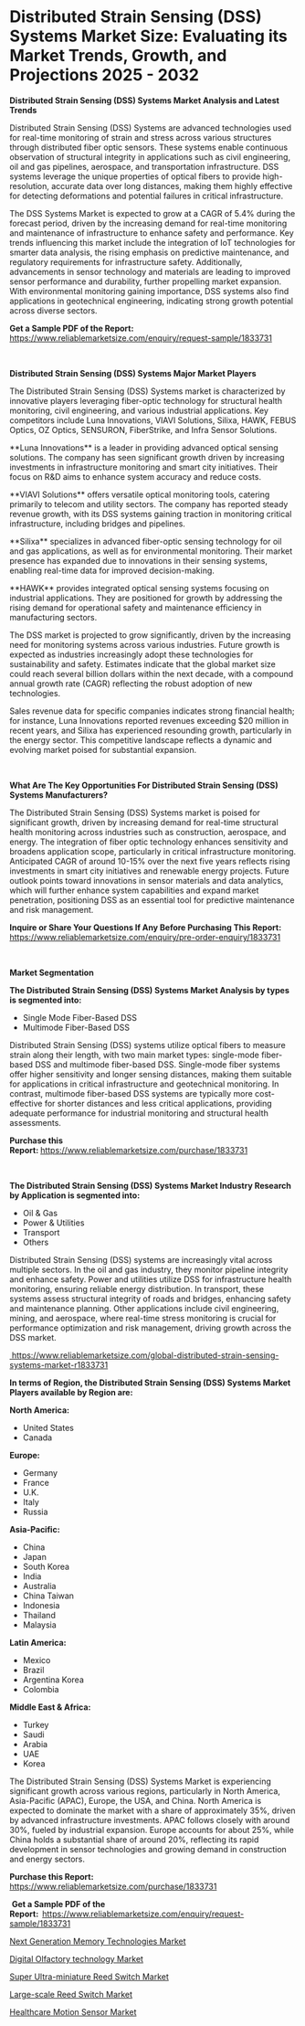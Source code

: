 <p><h1>Distributed Strain Sensing (DSS) Systems Market Size: Evaluating its Market Trends, Growth, and Projections 2025 - 2032</h1></p><p><strong>Distributed Strain Sensing (DSS) Systems Market Analysis and Latest Trends</strong></p>
<p><p>Distributed Strain Sensing (DSS) Systems are advanced technologies used for real-time monitoring of strain and stress across various structures through distributed fiber optic sensors. These systems enable continuous observation of structural integrity in applications such as civil engineering, oil and gas pipelines, aerospace, and transportation infrastructure. DSS systems leverage the unique properties of optical fibers to provide high-resolution, accurate data over long distances, making them highly effective for detecting deformations and potential failures in critical infrastructure.</p><p>The DSS Systems Market is expected to grow at a CAGR of 5.4% during the forecast period, driven by the increasing demand for real-time monitoring and maintenance of infrastructure to enhance safety and performance. Key trends influencing this market include the integration of IoT technologies for smarter data analysis, the rising emphasis on predictive maintenance, and regulatory requirements for infrastructure safety. Additionally, advancements in sensor technology and materials are leading to improved sensor performance and durability, further propelling market expansion. With environmental monitoring gaining importance, DSS systems also find applications in geotechnical engineering, indicating strong growth potential across diverse sectors.</p></p>
<p><strong>Get a Sample PDF of the Report:&nbsp;</strong> <a href="https://www.reliablemarketsize.com/enquiry/request-sample/1833731?utm_campaign=2115&utm_medium=2&utm_source=Github&utm_content=ia&utm_term=06042025&utm_id=distributed-strain-sensing-dss-systems">https://www.reliablemarketsize.com/enquiry/request-sample/1833731</a></p>
<p>&nbsp;</p>
<p><strong>Distributed Strain Sensing (DSS) Systems Major Market Players</strong></p>
<p><p>The Distributed Strain Sensing (DSS) Systems market is characterized by innovative players leveraging fiber-optic technology for structural health monitoring, civil engineering, and various industrial applications. Key competitors include Luna Innovations, VIAVI Solutions, Silixa, HAWK, FEBUS Optics, OZ Optics, SENSURON, FiberStrike, and Infra Sensor Solutions.</p><p>**Luna Innovations** is a leader in providing advanced optical sensing solutions. The company has seen significant growth driven by increasing investments in infrastructure monitoring and smart city initiatives. Their focus on R&D aims to enhance system accuracy and reduce costs.</p><p>**VIAVI Solutions** offers versatile optical monitoring tools, catering primarily to telecom and utility sectors. The company has reported steady revenue growth, with its DSS systems gaining traction in monitoring critical infrastructure, including bridges and pipelines.</p><p>**Silixa** specializes in advanced fiber-optic sensing technology for oil and gas applications, as well as for environmental monitoring. Their market presence has expanded due to innovations in their sensing systems, enabling real-time data for improved decision-making.</p><p>**HAWK** provides integrated optical sensing systems focusing on industrial applications. They are positioned for growth by addressing the rising demand for operational safety and maintenance efficiency in manufacturing sectors.</p><p>The DSS market is projected to grow significantly, driven by the increasing need for monitoring systems across various industries. Future growth is expected as industries increasingly adopt these technologies for sustainability and safety. Estimates indicate that the global market size could reach several billion dollars within the next decade, with a compound annual growth rate (CAGR) reflecting the robust adoption of new technologies. </p><p>Sales revenue data for specific companies indicates strong financial health; for instance, Luna Innovations reported revenues exceeding $20 million in recent years, and Silixa has experienced resounding growth, particularly in the energy sector. This competitive landscape reflects a dynamic and evolving market poised for substantial expansion.</p></p>
<p>&nbsp;</p>
<p><strong>What Are The Key Opportunities For Distributed Strain Sensing (DSS) Systems Manufacturers?</strong></p>
<p><p>The Distributed Strain Sensing (DSS) Systems market is poised for significant growth, driven by increasing demand for real-time structural health monitoring across industries such as construction, aerospace, and energy. The integration of fiber optic technology enhances sensitivity and broadens application scope, particularly in critical infrastructure monitoring. Anticipated CAGR of around 10-15% over the next five years reflects rising investments in smart city initiatives and renewable energy projects. Future outlook points toward innovations in sensor materials and data analytics, which will further enhance system capabilities and expand market penetration, positioning DSS as an essential tool for predictive maintenance and risk management.</p></p>
<p><strong>Inquire or Share Your Questions If Any Before Purchasing This Report:</strong> <a href="https://www.reliablemarketsize.com/enquiry/pre-order-enquiry/1833731?utm_campaign=2115&utm_medium=2&utm_source=Github&utm_content=ia&utm_term=06042025&utm_id=distributed-strain-sensing-dss-systems">https://www.reliablemarketsize.com/enquiry/pre-order-enquiry/1833731</a></p>
<p>&nbsp;</p>
<p><strong>Market Segmentation</strong></p>
<p><strong>The Distributed Strain Sensing (DSS) Systems Market Analysis by types is segmented into:</strong></p>
<p><ul><li>Single Mode Fiber-Based DSS</li><li>Multimode Fiber-Based DSS</li></ul></p>
<p><p>Distributed Strain Sensing (DSS) systems utilize optical fibers to measure strain along their length, with two main market types: single-mode fiber-based DSS and multimode fiber-based DSS. Single-mode fiber systems offer higher sensitivity and longer sensing distances, making them suitable for applications in critical infrastructure and geotechnical monitoring. In contrast, multimode fiber-based DSS systems are typically more cost-effective for shorter distances and less critical applications, providing adequate performance for industrial monitoring and structural health assessments.</p></p>
<p><strong>Purchase this Report:&nbsp;</strong><a href="https://www.reliablemarketsize.com/purchase/1833731?utm_campaign=2115&utm_medium=2&utm_source=Github&utm_content=ia&utm_term=06042025&utm_id=distributed-strain-sensing-dss-systems">https://www.reliablemarketsize.com/purchase/1833731</a></p>
<p>&nbsp;</p>
<p><strong>The Distributed Strain Sensing (DSS) Systems Market Industry Research by Application is segmented into:</strong></p>
<p><ul><li>Oil & Gas</li><li>Power & Utilities</li><li>Transport</li><li>Others</li></ul></p>
<p><p>Distributed Strain Sensing (DSS) systems are increasingly vital across multiple sectors. In the oil and gas industry, they monitor pipeline integrity and enhance safety. Power and utilities utilize DSS for infrastructure health monitoring, ensuring reliable energy distribution. In transport, these systems assess structural integrity of roads and bridges, enhancing safety and maintenance planning. Other applications include civil engineering, mining, and aerospace, where real-time stress monitoring is crucial for performance optimization and risk management, driving growth across the DSS market.</p></p>
<p><a href="https://www.reliablemarketsize.com/global-distributed-strain-sensing-systems-market-r1833731?utm_campaign=2115&utm_medium=2&utm_source=Github&utm_content=ia&utm_term=06042025&utm_id=distributed-strain-sensing-dss-systems">&nbsp;https://www.reliablemarketsize.com/global-distributed-strain-sensing-systems-market-r1833731</a></p>
<p><strong>In terms of Region, the Distributed Strain Sensing (DSS) Systems Market Players available by Region are:</strong></p>
<p>
    <p> <strong> North America: </strong>
        <ul>
            <li>United States</li>
            <li>Canada</li>
        </ul>
        </p> 
    <p> <strong> Europe: </strong>
        <ul>
            <li>Germany</li>
            <li>France</li>
            <li>U.K.</li>
            <li>Italy</li>
            <li>Russia</li>
        </ul>
        </p> 
    <p> <strong> Asia-Pacific: </strong>
        <ul>
            <li>China</li>
            <li>Japan</li>
            <li>South Korea</li>
            <li>India</li>
            <li>Australia</li>
            <li>China Taiwan</li>
            <li>Indonesia</li>
            <li>Thailand</li>
            <li>Malaysia</li>
        </ul>
        </p> 
    <p> <strong> Latin America: </strong>
        <ul>
            <li>Mexico</li>
            <li>Brazil</li>
            <li>Argentina Korea</li>
            <li>Colombia</li>
        </ul>
        </p> 
    <p> <strong> Middle East & Africa: </strong>
        <ul>
            <li>Turkey</li>
            <li>Saudi</li>
            <li>Arabia</li>
            <li>UAE</li>
            <li>Korea</li>
        </ul>
    </p>
    </p>
<p><p>The Distributed Strain Sensing (DSS) Systems Market is experiencing significant growth across various regions, particularly in North America, Asia-Pacific (APAC), Europe, the USA, and China. North America is expected to dominate the market with a share of approximately 35%, driven by advanced infrastructure investments. APAC follows closely with around 30%, fueled by industrial expansion. Europe accounts for about 25%, while China holds a substantial share of around 20%, reflecting its rapid development in sensor technologies and growing demand in construction and energy sectors.</p></p>
<p><strong>Purchase this Report: </strong><a href="https://www.reliablemarketsize.com/purchase/1833731?utm_campaign=2115&utm_medium=2&utm_source=Github&utm_content=ia&utm_term=06042025&utm_id=distributed-strain-sensing-dss-systems">https://www.reliablemarketsize.com/purchase/1833731</a></p>
<p>&nbsp;<strong>Get a Sample PDF of the Report:&nbsp;&nbsp;</strong><a href="https://www.reliablemarketsize.com/enquiry/request-sample/1833731?utm_campaign=2115&utm_medium=2&utm_source=Github&utm_content=ia&utm_term=06042025&utm_id=distributed-strain-sensing-dss-systems">https://www.reliablemarketsize.com/enquiry/request-sample/1833731</a></p>
<p><strong></strong></p>
<p><p><a href="https://github.com/gallatannyv6/Market-Research-Report-List-1/blob/main/next-generation-memory-technologies-market.md?utm_campaign=2115&utm_medium=2&utm_source=Github&utm_content=ia&utm_term=06042025&utm_id=distributed-strain-sensing-dss-systems">Next Generation Memory Technologies Market</a></p><p><a href="https://github.com/melascalbirp/Market-Research-Report-List-1/blob/main/digital-olfactory-technology-market.md?utm_campaign=2115&utm_medium=2&utm_source=Github&utm_content=ia&utm_term=06042025&utm_id=distributed-strain-sensing-dss-systems">Digital Olfactory technology Market</a></p><p><a href="https://github.com/waackheidtn5/Market-Research-Report-List-1/blob/main/super-ultra-miniature-reed-switch-market.md?utm_campaign=2115&utm_medium=2&utm_source=Github&utm_content=ia&utm_term=06042025&utm_id=distributed-strain-sensing-dss-systems">Super Ultra-miniature Reed Switch Market</a></p><p><a href="https://github.com/laroybarrize/Market-Research-Report-List-1/blob/main/large-scale-reed-switch-market.md?utm_campaign=2115&utm_medium=2&utm_source=Github&utm_content=ia&utm_term=06042025&utm_id=distributed-strain-sensing-dss-systems">Large-scale Reed Switch Market</a></p><p><a href="https://github.com/guzmabugbyf1/Market-Research-Report-List-1/blob/main/healthcare-motion-sensor-market.md?utm_campaign=2115&utm_medium=2&utm_source=Github&utm_content=ia&utm_term=06042025&utm_id=distributed-strain-sensing-dss-systems">Healthcare Motion Sensor Market</a></p></p>